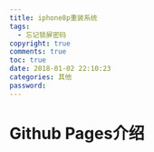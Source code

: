 ```yaml
---
title: iphone8p重装系统
tags: 
  - 忘记锁屏密码
copyright: true
comments: true
toc: true
date: 2018-01-02 22:10:23
categories: 其他
password:
---
```


# Github Pages介绍
 


